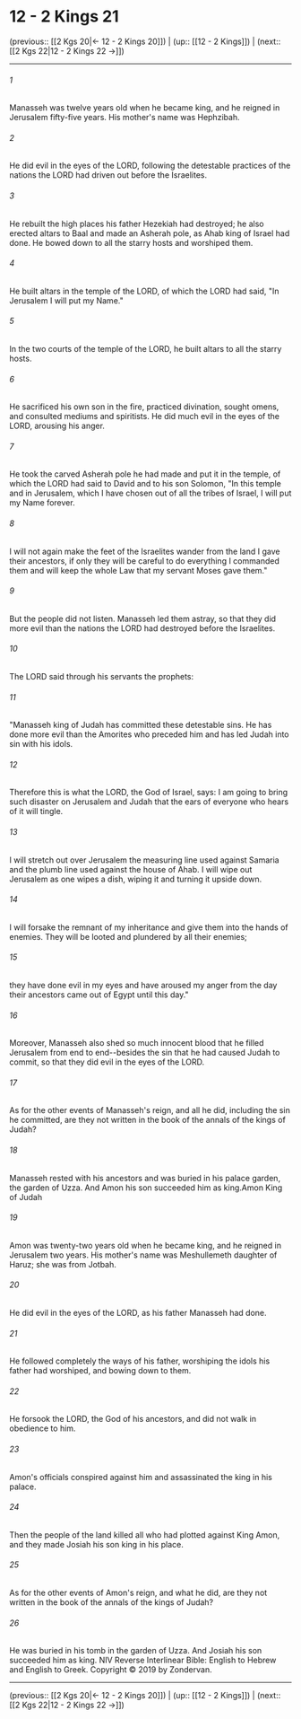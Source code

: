 # 12 - 2 Kings 21

(previous:: [[2 Kgs 20|← 12 - 2 Kings 20]]) | (up:: [[12 - 2 Kings]]) | (next:: [[2 Kgs 22|12 - 2 Kings 22 →]])

***


###### 1 
Manasseh was twelve years old when he became king, and he reigned in Jerusalem fifty-five years. His mother's name was Hephzibah. 

###### 2 
He did evil in the eyes of the LORD, following the detestable practices of the nations the LORD had driven out before the Israelites. 

###### 3 
He rebuilt the high places his father Hezekiah had destroyed; he also erected altars to Baal and made an Asherah pole, as Ahab king of Israel had done. He bowed down to all the starry hosts and worshiped them. 

###### 4 
He built altars in the temple of the LORD, of which the LORD had said, "In Jerusalem I will put my Name." 

###### 5 
In the two courts of the temple of the LORD, he built altars to all the starry hosts. 

###### 6 
He sacrificed his own son in the fire, practiced divination, sought omens, and consulted mediums and spiritists. He did much evil in the eyes of the LORD, arousing his anger. 

###### 7 
He took the carved Asherah pole he had made and put it in the temple, of which the LORD had said to David and to his son Solomon, "In this temple and in Jerusalem, which I have chosen out of all the tribes of Israel, I will put my Name forever. 

###### 8 
I will not again make the feet of the Israelites wander from the land I gave their ancestors, if only they will be careful to do everything I commanded them and will keep the whole Law that my servant Moses gave them." 

###### 9 
But the people did not listen. Manasseh led them astray, so that they did more evil than the nations the LORD had destroyed before the Israelites. 

###### 10 
The LORD said through his servants the prophets: 

###### 11 
"Manasseh king of Judah has committed these detestable sins. He has done more evil than the Amorites who preceded him and has led Judah into sin with his idols. 

###### 12 
Therefore this is what the LORD, the God of Israel, says: I am going to bring such disaster on Jerusalem and Judah that the ears of everyone who hears of it will tingle. 

###### 13 
I will stretch out over Jerusalem the measuring line used against Samaria and the plumb line used against the house of Ahab. I will wipe out Jerusalem as one wipes a dish, wiping it and turning it upside down. 

###### 14 
I will forsake the remnant of my inheritance and give them into the hands of enemies. They will be looted and plundered by all their enemies; 

###### 15 
they have done evil in my eyes and have aroused my anger from the day their ancestors came out of Egypt until this day." 

###### 16 
Moreover, Manasseh also shed so much innocent blood that he filled Jerusalem from end to end--besides the sin that he had caused Judah to commit, so that they did evil in the eyes of the LORD. 

###### 17 
As for the other events of Manasseh's reign, and all he did, including the sin he committed, are they not written in the book of the annals of the kings of Judah? 

###### 18 
Manasseh rested with his ancestors and was buried in his palace garden, the garden of Uzza. And Amon his son succeeded him as king.Amon King of Judah 

###### 19 
Amon was twenty-two years old when he became king, and he reigned in Jerusalem two years. His mother's name was Meshullemeth daughter of Haruz; she was from Jotbah. 

###### 20 
He did evil in the eyes of the LORD, as his father Manasseh had done. 

###### 21 
He followed completely the ways of his father, worshiping the idols his father had worshiped, and bowing down to them. 

###### 22 
He forsook the LORD, the God of his ancestors, and did not walk in obedience to him. 

###### 23 
Amon's officials conspired against him and assassinated the king in his palace. 

###### 24 
Then the people of the land killed all who had plotted against King Amon, and they made Josiah his son king in his place. 

###### 25 
As for the other events of Amon's reign, and what he did, are they not written in the book of the annals of the kings of Judah? 

###### 26 
He was buried in his tomb in the garden of Uzza. And Josiah his son succeeded him as king. NIV Reverse Interlinear Bible: English to Hebrew and English to Greek. Copyright © 2019 by Zondervan.

***

(previous:: [[2 Kgs 20|← 12 - 2 Kings 20]]) | (up:: [[12 - 2 Kings]]) | (next:: [[2 Kgs 22|12 - 2 Kings 22 →]])
